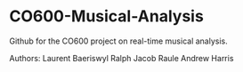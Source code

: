 # CO600-Musical-Analysis
Github for the CO600 project on real-time musical analysis.

Authors:
Laurent Baeriswyl
Ralph Jacob Raule
Andrew Harris
